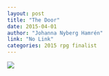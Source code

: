 ```yaml
---
layout: post
title: "The Door"
date: 2015-04-01
author: "Johanna Nyberg Hamrén"
link: "No Link"
categories: 2015 rpg finalist
---
```


![]({{site.url}}/2015images/TheDoor.jpg)

